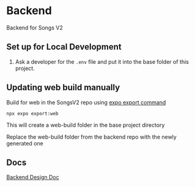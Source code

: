 # Backend

Backend for Songs V2

## Set up for Local Development

1. Ask a developer for the `.env` file and put it into the base folder of this project.

## Updating web build manually

Build for web in the SongsV2 repo using [expo export command](https://docs.expo.dev/distribution/publishing-websites/)

`npx expo export:web`

This will create a web-build folder in the base project directory

Replace the web-build folder from the backend repo with the newly generated one

## Docs
[Backend Design Doc](https://docs.google.com/document/d/1IqSwwwNo8NVOtCS7vXdh0shygA-Canh72mQrK4hfXj4/edit#)
